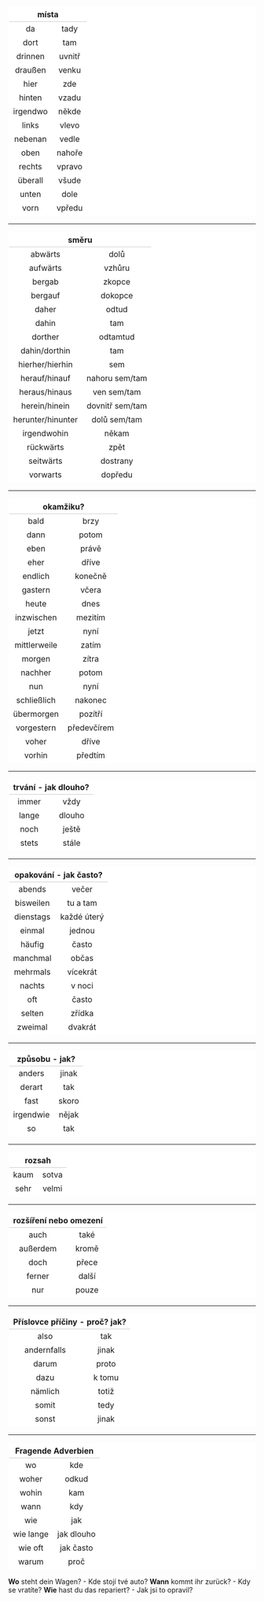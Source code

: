 

<table> 
    <tr><th colspan=2> místa </th></tr>
    <tr> <td>da</td> <td>tady</td> </tr>
    <tr> <td>dort</td> <td>tam</td> </tr>
    <tr> <td>drinnen</td> <td>uvnitř</td> </tr>
    <tr> <td>draußen</td> <td>venku</td> </tr>
    <tr> <td>hier</td> <td>zde</td> </tr>
    <tr> <td>hinten</td> <td>vzadu</td> </tr>
    <tr> <td>irgendwo</td> <td>někde</td> </tr>
    <tr> <td>links</td> <td>vlevo</td> </tr>
    <tr> <td>nebenan</td> <td>vedle</td> </tr>
    <tr> <td>oben</td> <td>nahoře</td> </tr>
    <tr> <td>rechts</td> <td>vpravo</td> </tr>
    <tr> <td>überall</td> <td>všude</td> </tr>
    <tr> <td>unten</td> <td>dole</td> </tr>
    <tr> <td>vorn</td> <td>vpředu</td> </tr>
</table>

---

<table> 
    <tr><th colspan=2>směru</th></tr>
    <tr> <td>abwärts</td> <td>dolů</td> </tr>
    <tr> <td>aufwärts</td> <td>vzhůru</td> </tr>
    <tr> <td>bergab</td> <td>zkopce</td> </tr>
    <tr> <td>bergauf</td> <td>dokopce</td> </tr>
    <tr> <td>daher</td> <td>odtud</td> </tr>
    <tr> <td>dahin</td> <td>tam</td> </tr>
    <tr> <td>dorther</td> <td>odtamtud</td> </tr>
    <tr> <td>dahin/dorthin</td> <td>tam</td> </tr>
    <tr> <td>hierher/hierhin</td> <td>sem</td> </tr>
    <tr> <td>herauf/hinauf</td> <td>nahoru sem/tam</td> </tr>
    <tr> <td>heraus/hinaus</td> <td>ven sem/tam</td> </tr>
    <tr> <td>herein/hinein</td> <td>dovnitř sem/tam</td> </tr>
    <tr> <td>herunter/hinunter</td> <td>dolů sem/tam</td> </tr>
    <tr> <td>irgendwohin</td> <td>někam</td> </tr>
    <tr> <td>rückwärts</td> <td>zpět</td> </tr>
    <tr> <td>seitwärts</td> <td>dostrany</td> </tr>
    <tr> <td>vorwarts</td> <td>dopředu</td> </tr>
</table>

---

<table> 
    <tr><th colspan=2>okamžiku?</th></tr>
    <tr> <td>bald</td> <td>brzy</td> </tr>
    <tr> <td>dann</td> <td>potom</td> </tr>
    <tr> <td>eben</td> <td>právě</td> </tr>
    <tr> <td>eher</td> <td>dříve</td> </tr>
    <tr> <td>endlich</td> <td>konečně</td> </tr>
    <tr> <td>gastern</td> <td>včera</td> </tr>
    <tr> <td>heute</td> <td>dnes</td> </tr>
    <tr> <td>inzwischen</td> <td>mezitím</td> </tr>
    <tr> <td>jetzt</td> <td>nyní</td> </tr>
    <tr> <td>mittlerweile</td> <td>zatím</td> </tr>
    <tr> <td>morgen</td> <td>zítra</td> </tr>
    <tr> <td>nachher</td> <td>potom</td> </tr>
    <tr> <td>nun</td> <td>nyní</td> </tr>
    <tr> <td>schließlich</td> <td>nakonec</td> </tr>
    <tr> <td>übermorgen</td> <td>pozítří</td> </tr>
    <tr> <td>vorgestern</td> <td>předevčírem</td> </tr>
    <tr> <td>voher</td> <td>dříve</td> </tr>
    <tr> <td>vorhin</td> <td>předtím</td> </tr>
</table>

---

<table> 
    <tr><th colspan=2>trvání - jak dlouho?</th></tr>
    <tr> <td>immer</td> <td>vždy</td> </tr>
    <tr> <td>lange</td> <td>dlouho</td> </tr>
    <tr> <td>noch</td> <td>ještě</td> </tr>
    <tr> <td>stets</td> <td>stále</td> </tr>
</table>

---

<table> 
    <tr><th colspan=2>opakování - jak často?</th></tr>
    <tr> <td>abends</td> <td>večer</td> </tr>
    <tr> <td>bisweilen</td> <td>tu a tam</td> </tr>
    <tr> <td>dienstags</td> <td>každé úterý</td> </tr>
    <tr> <td>einmal</td> <td>jednou</td> </tr>
    <tr> <td>häufig</td> <td>často</td> </tr>
    <tr> <td>manchmal</td> <td>občas</td> </tr>
    <tr> <td>mehrmals</td> <td>vícekrát</td> </tr>
    <tr> <td>nachts</td> <td>v noci</td> </tr>
    <tr> <td>oft</td> <td>často</td> </tr>
    <tr> <td>selten</td> <td>zřídka</td> </tr>
    <tr> <td>zweimal</td> <td>dvakrát</td> </tr>
</table>

---

<table> 
    <tr><th colspan=2>způsobu - jak?</th></tr>
    <tr> <td>anders</td> <td>jinak</td> </tr>
    <tr> <td>derart</td> <td>tak</td> </tr>
    <tr> <td>fast</td> <td>skoro</td> </tr>
    <tr> <td>irgendwie</td> <td>nějak</td> </tr>
    <tr> <td>so</td> <td>tak</td> </tr>
</table>

---

<table> 
    <tr><th colspan=2>rozsah</th></tr>
    <tr> <td>kaum</td> <td>sotva</td> </tr>
    <tr> <td>sehr</td> <td>velmi</td> </tr>
</table>

---

<table> 
    <tr><th colspan=2>rozšíření nebo omezení</th></tr>
    <tr> <td>auch</td> <td>také</td> </tr>
    <tr> <td>außerdem</td> <td>kromě</td> </tr>
    <tr> <td>doch</td> <td>přece</td> </tr>
    <tr> <td>ferner</td> <td>další</td> </tr>
    <tr> <td>nur</td> <td>pouze</td> </tr>
</table>

---

<table> 
    <tr><th colspan=2> Příslovce příčiny - proč? jak? </th></tr>
    <tr> <td>also</td> <td>tak</td> </tr>
    <tr> <td>andernfalls</td> <td>jinak</td> </tr>
    <tr> <td>darum</td> <td>proto</td> </tr>
    <tr> <td>dazu</td> <td>k tomu</td> </tr>
    <tr> <td>nämlich</td> <td>totiž</td> </tr>
    <tr> <td>somit</td> <td>tedy</td> </tr>
    <tr> <td>sonst</td> <td>jinak</td> </tr>
</table>

---

<table> 
    <tr><th colspan=2> Fragende Adverbien </th></tr>
    <tr> <td>wo</td>  <td>kde</td> </tr>
    <tr> <td>woher</td>  <td>odkud</td> </tr>
    <tr> <td>wohin</td>  <td>kam</td> </tr>
    <tr> <td>wann</td>  <td>kdy</td> </tr>
    <tr> <td>wie</td>  <td>jak</td> </tr>
    <tr> <td>wie lange</td>  <td>jak dlouho</td> </tr>
    <tr> <td>wie oft</td>  <td>jak často</td> </tr>
    <tr> <td>warum</td>  <td>proč</td> </tr>
</table>

**Wo** steht dein Wagen? - Kde stojí tvé auto?
**Wann** kommt ihr zurück? - Kdy se vratíte?
**Wie** hast du das repariert? - Jak jsi to opravil?


<style>
table, td, tr {
  border-collapse: separate !important;
  text-align:center;
  border: none;
  background-color: white;
}
th {
  border: 0px solid #c6cbd1 !important;
  border-bottom: 1px solid #c6cbd1 !important;
}
td {
  border: 0px solid black !important;
}
.hVertical {
    font-weight: bold;
    border-right: 1px solid lightgray !important;
}
.word {
  text-align:left;
}
</style>